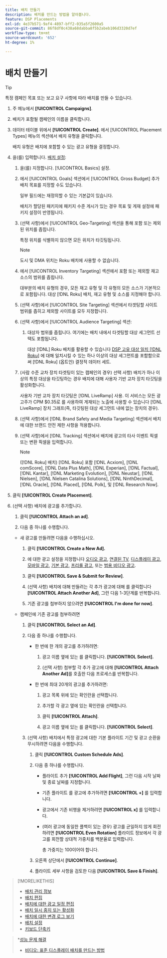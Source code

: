 ```yaml
---
title: 배치 만들기
description: 배치를 만드는 방법을 알아봅니다.
feature: DSP Placements
exl-id: 4e37b571-9af4-4897-bff2-035a5f2600a5
source-git-commit: 86f8df0c438a68dabba8f5b2abeb106d3320d7ef
workflow-type: tm+mt
source-wordcount: '652'
ht-degree: 1%

---
```


# 배치 만들기

>[!TIP]
>
>특정 캠페인 목표 또는 보고 요구 사항에 따라 배치를 만들 수 있습니다.

1. 주 메뉴에서 **[!UICONTROL Campaigns]**.

1. 배치가 포함될 캠페인의 이름을 클릭합니다.

1. 데이터 테이블 위에서 **[!UICONTROL Create]**. 에서 [!UICONTROL Placement Types] 메뉴의 섹션에서 배치 유형을 클릭합니다.

   배치 유형은 배치에 포함할 수 있는 광고 유형을 결정합니다.

1. 을(를) 입력합니다. [배치 설정](placement-settings.md):

   1. 을(를) 지정합니다. [!UICONTROL Basics] 설정.

   1. 에서 [!UICONTROL Goals] 섹션에서 [!UICONTROL Gross Budget] 추가 배치 목표를 지정할 수도 있습니다.

      일부 필드에는 재정의할 수 있는 기본값이 있습니다.

      배치가 할당된 패키지에 패키지 수준 게시가 있는 경우 목표 및 게재 설정에 패키지 설정이 반영됩니다.

   1. (선택 사항)에서 [!UICONTROL Geo-Targeting] 섹션을 통해 포함 또는 제외된 위치를 좁힙니다.

      특정 위치를 식별하지 않으면 모든 위치가 타깃팅됩니다.

      >[!NOTE]
      >
      >도시 및 DMA 위치는 Roku 배치에 사용할 수 없습니다.

   1. 에서 [!UICONTROL Inventory Targeting] 섹션에서 포함 또는 제외할 재고 소스의 범위를 좁힙니다.

      대부분의 배치 유형의 경우, 모든 재고 유형 및 각 유형의 모든 소스가 기본적으로 포함됩니다. 대상 [!DNL Roku] 배치, 재고 유형 및 소스를 지정해야 합니다.

   1. (선택 사항)에서 [!UICONTROL Site Targeting] 섹션에서 타겟팅할 사이트 범위를 좁히고 제외할 사이트를 모두 지정합니다.

   1. (선택 사항)에서 [!UICONTROL Audience Targeting] 섹션:

      1. 대상자 범위를 좁힙니다. 여기에는 배치 내에서 타겟팅할 대상 세그먼트 선택도 포함됩니다.

         대상 [!DNL] Roku 배치를 활용할 수 있습니다 [DSP 고유 대상 일치 [!DNL Roku]](/help/dsp/inventory/roku-inventory.md) 에 대해 일치시킬 수 있는 하나 이상의 대상 세그먼트를 포함함으로써 [!DNL Roku] (옵트인) 결정적 데이터 세트.
   1. (사람 수준 교차 장치 타겟팅이 있는 캠페인의 경우) 선택 사항) 배치가 하나 이상의 특정 대상을 타깃팅하는 경우 배치에 대해 사용자 기반 교차 장치 타깃팅을 활성화합니다.

      사용자 기반 교차 장치 타깃팅은 [!DNL LiveRamp] 사용. 이 서비스는 모든 광고주가 CPM $0.35로 를 사용하여 게재되는 노출에 사용할 수 있습니다 [!DNL LiveRamp] 장치 그래프(즉, 타깃팅된 대상 세그먼트 내에 없는 장치의 경우).

   1. (선택 사항)에서 [!DNL Brand Safety and Media Targeting] 섹션에서 배치에 대한 브랜드 안전 제한 사항을 적용합니다.

   1. (선택 사항)에서 [!DNL Tracking] 섹션에서 배치에 광고의 타사 이벤트 픽셀 또는 변환 픽셀을 입력합니다.

      >[!NOTE]
      >
      >([!DNL Roku] 배치) [!DNL Roku] 포함 [!DNL Acxiom], [!DNL comScore], [!DNL Data Plus Math], [!DNL Experian], [!DNL Factual], [!DNL Kantar], [!DNL Marketing Evolution], [!DNL Neustar], [!DNL Nielsen], [!DNL Nielsen Catalina Solutions], [!DNL NinthDecimal], [!DNL Oracle], [!DNL Placed], [!DNL Polk], 및 [!DNL Research Now].


1. 클릭 **[!UICONTROL Create Placement]**.

1. (선택 사항) 배치에 광고를 추가합니다.

   1. 클릭 **[!UICONTROL Attach an ad]**.

   1. 다음 중 하나를 수행합니다.
   * 새 광고를 만들려면 다음을 수행하십시오.

      1. 클릭 **[!UICONTROL Create a New Ad].**

      1. 에 대한 광고 설정을 지정합니다 [오디오 광고](/help/dsp/campaign-management/ads/ad-settings-audio.md), [연결된 TV](/help/dsp/campaign-management/ads/ad-settings-connected-tv.md), [디스플레이 광고](/help/dsp/campaign-management/ads/ad-settings-display.md), [모바일 광고](/help/dsp/campaign-management/ads/ad-settings-mobile.md), [기본 광고](/help/dsp/campaign-management/ads/ad-settings-native.md), [프리롤 광고](/help/dsp/campaign-management/ads/ad-settings-pre-roll.md), 또는 [범용 비디오 광고](/help/dsp/campaign-management/ads/ad-settings-universal-video.md).

      1. 클릭 **[!UICONTROL Save & Submit for Review]**.

      1. (선택 사항) 배치에 대해 만들려는 각 추가 광고에 대해 를 클릭합니다 **[!UICONTROL Attach Another Ad]**, 그런 다음 1-3단계를 반복합니다.

      1. 기존 광고를 첨부하지 않으려면 **[!UICONTROL I'm done for now]**.
   * 캠페인에 기존 광고를 첨부하려면

      1. 클릭 **[!UICONTROL Select an Ad]**.

      1. 다음 중 하나를 수행합니다.

         * 한 번에 한 개의 광고를 추가하려면:

            1. 광고 이름 옆에 있는 를 클릭합니다. **[!UICONTROL Select].**

            1. (선택 사항) 첨부할 각 추가 광고에 대해 **[!UICONTROL Attach Another Ad]**&#x200B;를 호출한 다음 프로세스를 반복합니다.
         * 한 번에 최대 20개의 광고를 추가하려면:

            1. 광고 목록 위에 있는 확인란을 선택합니다.

            1. 추가할 각 광고 옆에 있는 확인란을 선택합니다.

            1. 클릭 **[!UICONTROL Attach]**.

            1. 광고 이름 옆에 있는 를 클릭합니다. **[!UICONTROL Select]**.
      1. (선택 사항) 배치에서 특정 광고에 대한 기본 플라이트 기간 및 광고 순환을 무시하려면 다음을 수행합니다.

         1. 클릭 **[!UICONTROL Custom Schedule Ads]**.

         1. 다음 중 하나를 수행합니다.

            * 플라이트 추가 **[!UICONTROL Add Flight]**, 그런 다음 시작 날짜 및 종료 날짜를 지정합니다.

            * 기존 플라이트 를 광고에 추가하려면 **[!UICONTROL +]** 를 입력합니다.

            * 광고에서 기존 비행을 제거하려면 **[!UICONTROL x]** 를 입력합니다.

            * (여러 광고에 동일한 플백이 있는 경우) 광고를 균일하지 않게 회전하려면 **[!UICONTROL Even Rotation]** 플라이트 정보에서 각 광고를 회전할 상대적 가중치를 백분율로 입력합니다.

               총 가중치는 100이어야 합니다.
         1. 오른쪽 상단에서 **[!UICONTROL Continue]**.

         1. 플라이트 세부 사항을 검토한 다음 **[!UICONTROL Save & Finish]**.






>[!MORELIKETHIS]
>
>* [배치 관리 정보](placement-about.md)
>* [배치 편집](placement-edit.md)
>* [배치에 대한 광고 일정 편집](placement-edit-ad-schedule.md)
>* [배치 일시 중지 또는 활성화](placement-pause-activate.md)
>* [배치에 대한 변경 로그 보기](placement-change-log.md)
>* [배치 설정](placement-settings.md)
>* [키보드 단축키](/help/dsp/campaign-management/reports/keyboard-shortcuts.md)

   >*[성능 문제 해결](/help/dsp/optimization/troubleshooting-performance.md)
>* [비디오: 표준 디스플레이 배치를 만드는 방법](https://video.tv.adobe.com/v/340454)

